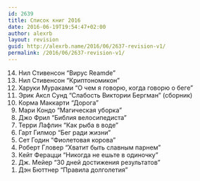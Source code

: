 ```yaml
---
id: 2639
title: Список книг 2016
date: 2016-06-19T19:54:47+02:00
author: alexrb
layout: revision
guid: http://alexrb.name/2016/06/2637-revision-v1/
permalink: /2016/06/2637-revision-v1/
---
```

<ol reversed>
  <li>
    Нил Стивенсон &#8220;Вирус Reamde&#8221;
  </li>
  <li>
    Нил Стивенсон &#8220;Криптономикон&#8221;
  </li>
  <li>
    Харуки Мураками &#8220;О чем я говорю, когда говорю о беге&#8221;
  </li>
  <li>
    Эрик Аксл Сунд &#8220;Слабость Виктории Бергман&#8221; (сборник)
  </li>
  <li>
    Корма Маккарти &#8220;Дорога&#8221;
  </li>
  <li>
    Мари Кондо &#8220;Магическая уборка&#8221;
  </li>
  <li>
    Джо Фрил &#8220;Библия велосипедиста&#8221;
  </li>
  <li>
    Терри Лафлин &#8220;Как рыба в воде&#8221;
  </li>
  <li>
    Гарт Гилмор &#8220;Бег ради жизни&#8221;
  </li>
  <li>
    Сет Годин &#8220;Фиолетовая корова&#8221;
  </li>
  <li>
    Роберт Гловер &#8220;Хватит быть славным парнем&#8221;
  </li>
  <li>
    Кейт Ферацци &#8220;Никогда не ешьте в одиночку&#8221;
  </li>
  <li>
    Дж. Мейер &#8220;30 дней достижения результатов&#8221;
  </li>
  <li>
    Дэн Бюттнер &#8220;Правила долголетия&#8221;
  </li>
</ol>